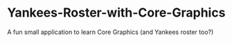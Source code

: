 Yankees-Roster-with-Core-Graphics
=================================

A fun small application to learn Core Graphics (and Yankees roster too?)